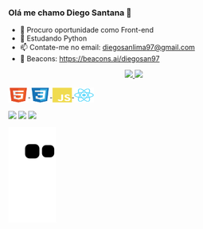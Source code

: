 ### Olá me chamo Diego Santana 👋

- 🔭 Procuro oportunidade como Front-end
- 🌱 Estudando Python
- 📫 Contate-me no email: diegosanlima97@gmail.com
- 🎫 Beacons: https://beacons.ai/diegosan97

<div align="center">
  <a href="https://github.com/diegosan7p">
  <img height="150em" src="https://github-readme-stats.vercel.app/api?username=diegosan7p&show_icons=true&theme=dark&include_all_commits=true&count_private=true"/>
  <img height="150em" src="https://github-readme-stats.vercel.app/api/top-langs/?username=diegosan7p&layout=compact&langs_count=7&theme=dark"/>
</div>
  <div style="display: inline_block"><br>
  <img align="center" alt="Diego-HTML" height="30" width="40" src="https://raw.githubusercontent.com/devicons/devicon/master/icons/html5/html5-original.svg">
  <img align="center" alt="Diego-CSS" height="30" width="40" src="https://raw.githubusercontent.com/devicons/devicon/master/icons/css3/css3-original.svg">
  <img align="center" alt="Diego-Js" height="30" width="40" src="https://raw.githubusercontent.com/devicons/devicon/master/icons/javascript/javascript-plain.svg">
  <img align="center" alt="Diego-React" height="30" width="40" src="https://raw.githubusercontent.com/devicons/devicon/master/icons/react/react-original.svg">
</div>
    </br>
  <div> 
  <a href = "mailto:diegosanlima97@gmail.com" target="_blank">
  <img src="https://img.shields.io/badge/-Gmail-%23333?style=for-the-badge&logo=gmail&logoColor=white" target="_blank"></a>
  <a href="https://www.linkedin.com/in/diego-santana-186b96170/" target="_blank">
  <img src="https://img.shields.io/badge/-LinkedIn-%230077B5?style=for-the-badge&logo=linkedin&logoColor=white" target="_blank"></a> 
   <a href="https://wa.me/5511987710931" target="_blank">
  <img src="https://img.shields.io/badge/WhatsApp-25D366?style=for-the-badge&logo=whatsapp&logoColor=white" target="_blank"></a>
 
  ![Snake animation](https://github.com/diegosan7p/diegosan7p/blob/output/github-contribution-grid-snake.svg)
 
</div>
